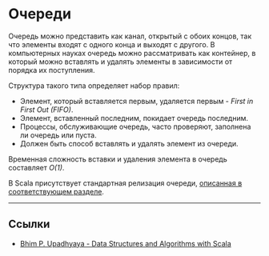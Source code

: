 # Очереди

Очередь можно представить как канал, открытый с обоих концов, так что элементы входят с одного конца и выходят с другого. 
В компьютерных науках очередь можно рассматривать как контейнер, 
в который можно вставлять и удалять элементы в зависимости от порядка их поступления. 

Структура такого типа определяет набор правил: 

- Элемент, который вставляется первым, удаляется первым - _First in First Out (FIFO)_. 
- Элемент, вставленный последним, покидает очередь последним. 
- Процессы, обслуживающие очередь, часто проверяют, заполнена ли очередь или пуста. 
- Должен быть способ вставлять и удалять элемент из очереди.

Временная сложность вставки и удаления элемента в очередь составляет _O(1)_.

В Scala присутствует стандартная релизация очереди, [описанная в соответствующем разделе](../scala/collections/queue).

---

## Ссылки

- [Bhim P. Upadhyaya - Data Structures and Algorithms with Scala](https://link.springer.com/book/10.1007/978-3-030-12561-5)
